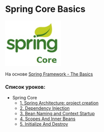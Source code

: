 # Spring Core Basics
![](./img/springcore.jpg)

На основе [Spring Framework - The Basics](https://www.youtube.com/playlist?list=PL6jg6AGdCNaWF-sUH2QDudBRXo54zuN1t)

### Список уроков:
- Spring Core
    - [1. Spring Architecture: project creation](./doc/01_project_creation.md)
    - [2. Dependency Injection](./doc/02_dependency_injection.md)
    - [3. Bean Naming and Context Startup](./doc/03_BeansAndContext.md)
    - [4. Scopes And Inner Beans](./doc/04_InnerBeansAndScopes.md)
    - [5. Initialize And Destroy](./doc/05_InitializeAndDestroy.md)